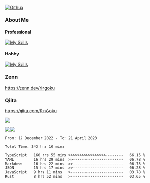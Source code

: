[![Github](https://img.shields.io/github/followers/RinGoku?label=Follow&style=social)](https://github.com/RinGoku)

### About Me
#### Professional
[![My Skills](https://skillicons.dev/icons?i=react,ts,js,nodejs,java,graphql,firebase,githubactions&theme=light)](https://skillicons.dev)
#### Hobby
[![My Skills](https://skillicons.dev/icons?i=unity,rust,py&theme=light)](https://skillicons.dev)

### Zenn
https://zenn.dev/ringoku
### Qiita
https://qiita.com/RinGoku


![](https://github-profile-summary-cards.vercel.app/api/cards/profile-details?username=RinGoku&theme=default)

![](https://github-profile-summary-cards.vercel.app/api/cards/repos-per-language?username=RinGoku&theme=default)![](https://github-profile-summary-cards.vercel.app/api/cards/stats?username=RinGoku&theme=default)

<!--START_SECTION:waka-->

```text
From: 19 December 2022 - To: 21 April 2023

Total Time: 243 hrs 16 mins

TypeScript   160 hrs 55 mins >>>>>>>>>>>>>>>>>--------   66.15 %
YAML         16 hrs 29 mins  >>-----------------------   06.78 %
Markdown     16 hrs 22 mins  >>-----------------------   06.73 %
JSON         15 hrs 17 mins  >>-----------------------   06.28 %
JavaScript   9 hrs 11 mins   >------------------------   03.78 %
Rust         8 hrs 52 mins   >------------------------   03.65 %
```

<!--END_SECTION:waka-->
